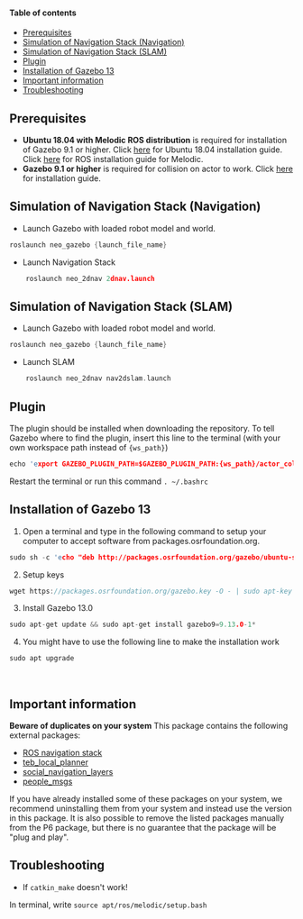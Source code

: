 #### Table of contents
- [Prerequisites](#Prerequisites)
- [Simulation of Navigation Stack (Navigation)](#Simulation-of-navigation-stack-navigation)
- [Simulation of Navigation Stack (SLAM)](#Simulation-of-navigation-stack-SLAM)
- [Plugin](#Plugin)
- [Installation of Gazebo 13](#Installation-of-Gazebo-13)
- [Important information](#Important-information)
- [Troubleshooting](#Troubleshooting)

## Prerequisites
- **Ubuntu 18.04 with Melodic ROS distribution** is required for installation of Gazebo 9.1 or higher. Click [here](http://http://releases.ubuntu.com/18.04.4/?_ga=2.30273727.1896459521.1588157994-1099108351.1588060257 "here") for Ubuntu 18.04 installation guide. Click [here](http://http://wiki.ros.org/melodic/Installation/Ubuntu "here") for ROS installation guide for Melodic.
- **Gazebo 9.1 or higher** is required for collision on actor to work. Click [here](#Installation-of-Gazebo-13)  for installation guide.

## Simulation of Navigation Stack (Navigation)

- Launch Gazebo with loaded robot model and world.
```c
roslaunch neo_gazebo {launch_file_name}
```

- Launch Navigation Stack 
```c
    roslaunch neo_2dnav 2dnav.launch
```


## Simulation of Navigation Stack (SLAM)
- Launch Gazebo with loaded robot model and world.
```c
roslaunch neo_gazebo {launch_file_name}
```

- Launch SLAM
```c
    roslaunch neo_2dnav nav2dslam.launch
```


## Plugin
The plugin should be installed when downloading the repository. To tell Gazebo where to find the plugin, insert this line to the terminal (with your own workspace path instead of `{ws_path}`) 

```c
echo 'export GAZEBO_PLUGIN_PATH=$GAZEBO_PLUGIN_PATH:{ws_path}/actor_collisions/build' >> ~/.bashrc
``` 

Restart the terminal or run this command `. ~/.bashrc` 



## Installation of Gazebo 13
1. Open a terminal and type in the following command to setup your computer to accept software from packages.osrfoundation.org.
```c
sudo sh -c 'echo "deb http://packages.osrfoundation.org/gazebo/ubuntu-stable `lsb_release -cs` main" > /etc/apt/sources.list.d/gazebo-stable.list'
```

2. Setup keys
```c
wget https://packages.osrfoundation.org/gazebo.key -O - | sudo apt-key add -
```

3. Install Gazebo 13.0
```c
sudo apt-get update && sudo apt-get install gazebo9=9.13.0-1*
```

4. You might have to use the following line to make the installation work
```c
sudo apt upgrade
```
<br>

## Important information
**Beware of duplicates on your system**
This package contains the following external packages:
- [ROS navigation stack](http://wiki.ros.org/navigation)
- [teb_local_planner](http://wiki.ros.org/teb_local_planner)
- [social_navigation_layers](http://wiki.ros.org/social_navigation_layers)
- [people_msgs](http://wiki.ros.org/people_msgs)

If you have already installed some of these packages on your system, we recommend uninstalling them from your system and instead use the version in this package. It is also possible to remove the listed packages manually from the P6 package, but there is no guarantee that the package will be "plug and play".

## Troubleshooting
- If `catkin_make` doesn't work!

In terminal, write `source apt/ros/melodic/setup.bash`
